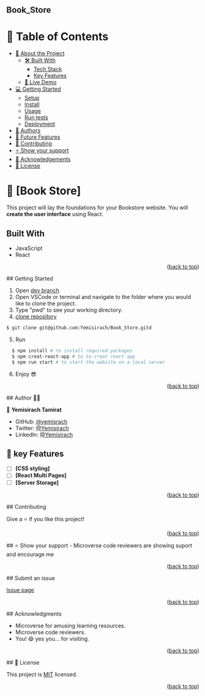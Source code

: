 ## Book_Store

# 📗 Table of Contents

- [📖 About the Project](#about-project)
  - [🛠 Built With](#built-with)
    - [Tech Stack](#tech-stack)
    - [Key Features](#key-features)
  - [🚀 Live Demo](#live-demo)
- [💻 Getting Started](#getting-started)
  - [Setup](#setup)
  - [Install](#install)
  - [Usage](#usage)
  - [Run tests](#run-tests)
  - [Deployment](#triangular_flag_on_post-deployment)
- [👥 Authors](#authors)
- [🔭 Future Features](#future-features)
- [🤝 Contributing](#contributing)
- [⭐️ Show your support](#support)
- [🙏 Acknowledgements](#acknowledgements)
- [📝 License](#license)

# 📖 [Book Store] <a name="about-project"></a>

This project will lay the foundations for your Bookstore website. You will **create the user interface** using React.
## Built With

- JavaScript
- React

<p align="right">(<a href="#readme-top">back to top</a>)</p>
## Getting Started

1. Open [dev branch](https://github.com/Yemisirach)
2. Open VSCode or terminal and navigate to the folder where you would like to clone the project.
3. Type "pwd" to see your working directory.
4. [clone repository](git@github.com:Yemisirach/Book_Store.git)

```bash
$ git clone git@github.com:Yemisirach/Book_Store.gitd
```

5. Run

```bash
  $ npm install # to install required packages
  $ npm creat-react-app # to to creat react app
  $ npm run start # to start the website on a local server
```

6. Enjoy 😎

<p align="right">(<a href="#readme-top">back to top</a>)</p>
## Author 👱‍♂️

👤 **Yemisirach Tamirat**

- GitHub: [@yemisrach](https://github.com/Yemisirach)
- Twitter: [@Yemisirach](https://twitter.com/tamiratyemsrach)
- LinkedIn: [@Yemisirach](https://www.linkedin.com/in/yemisirach)

## 🔭 key Features <a name="future-features"></a>

- [ ] **[CSS styling]**
- [ ] **[React Multi Pages]**
- [ ] **[Server Storage]**

<p align="right">(<a href="#readme-top">back to top</a>)</p>
## Contributing

Give a ⭐️ if you like this project!

<p align="right">(<a href="#readme-top">back to top</a>)</p>
## ⭐️ Show your support <a name="support"></a>
- Microverse code reviewers are showing suport and encourage me 

<p align="right">(<a href="#readme-top">back to top</a>)</p>
## Submit an issue

[Issue page](https://github.com/Yemisirach/Book_Store/issues)

<p align="right">(<a href="#readme-top">back to top</a>)</p>
## Acknowledgments

- Microverse for amusing learning resources.
- Microverse code reviewers.
- You! 😄 yes you... for visiting.

<p align="right">(<a href="#readme-top">back to top</a>)</p>
## 📝 License <a name="license"></a>

This project is [MIT](license) licensed.

<p align="right">(<a href="#readme-top">back to top</a>)</p>
